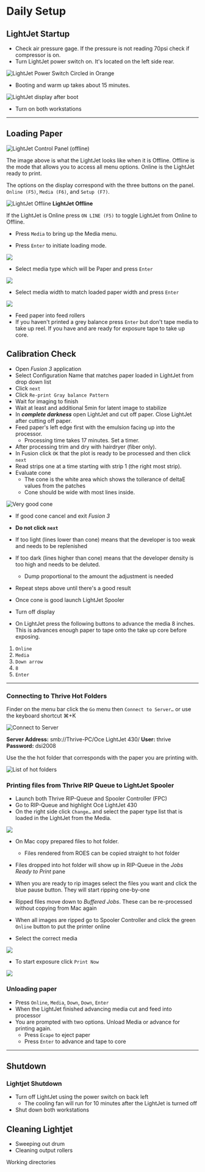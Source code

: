 # Daily Setup 

## LightJet Startup

* Check air pressure gage. If the pressure is not reading 70psi check if compressor is on.
* Turn LightJet power switch on. It's located on the left side rear.

![LightJet Power Switch Circled in Orange](/images/lj-leftside.jpg)

* Booting and warm up takes about 15 minutes.

![LightJet display after boot](/images/lj-offline.jpg)

* Turn on both workstations

---

## Loading Paper

![LightJet Control Panel (offline)](/images/lj-full-panel.jpg)

The image above  is what the LightJet looks like when it is Offline. Offline is the mode that allows you to access all menu options. Online is the LightJet ready to print.

The options on the display correspond with the three buttons on the panel. `Online (F5)`, `Media (F6)`, and `Setup (F7)`.


![LightJet Offline](/images/lj-offline.jpg)
**LightJet Offline**

If the LightJet is Online press `ON LINE (F5)` to toggle LightJet from Online to Offline.


* Press `Media` to bring up the Media menu.

* Press `Enter` to initiate loading mode.

![ ](/images/lj-loading-1.jpg)

* Select media type which will be Paper and press `Enter`

![ ](/images/lj-loading-2.jpg)

* Select media width to match loaded paper width and press `Enter`

![ ](/images/lj-loading-3.jpg)

* Feed paper into feed rollers
* If you haven't printed a grey balance press `Enter` but don't tape media to take up reel. If you have and are ready for exposure tape to take up core.


## Calibration Check

* Open _Fusion 3_ application
* Select Configuration Name that matches paper loaded in LightJet from drop down list
* Click `next`
* Click `Re-print Gray balance Pattern`
* Wait for imaging to finish
* Wait at least and additional 5min for latent image to stabilize
* In _**complete darkness**_ open LightJet and cut off paper. Close LightJet after cutting off paper.
* Feed paper's left edge first with the emulsion facing up into the processor.
	* Processing time takes 17 minutes. Set a timer.
* After processing trim and dry with hairdryer (fiber only).
* In Fusion click `OK` that the plot is ready to be processed and then click `next`
* Read strips one at a time starting with strip 1 (the right most strip).
* Evaluate cone
	* The cone is the white area which shows the tollerance of deltaE values from the patches 
	* Cone should be wide with most lines inside.

![Very good cone](/images/cone.png)

* If good cone cancel and exit _Fusion 3_ 
* **Do not click `next`**

* If too light (lines lower than cone) means that the developer is too weak and needs to be replenished
* If too dark (lines higher than cone) means that the developer density is too high and needs to be deluted. 
	* Dump proportional to the amount the adjustment is needed

* Repeat steps above until there's a good result
* Once cone is good launch LightJet Spooler
* Turn off display

* On LightJet press the following buttons to advance the media 8 inches. This is advances enough paper to tape onto the take up core before exposing.
1. `Online` 
2. `Media`
3. `Down arrow`
4. `8`
5. `Enter` 

---

### Connecting to Thrive Hot Folders 

Finder on the menu bar click the `Go` menu then `Connect to Server…` or use the keyboard shortcut ⌘+K

![Connect to Server](/images/connect-server.png)


**Server Address:** smb://Thrive-PC/Oce LightJet 430/
**User:** thrive
**Password:** dsi2008

Use the the hot folder that corresponds with the paper you are printing with.

![List of hot folders](/images/thive-hot-folder.png)


### Printing files from Thrive RIP Queue to LightJet Spooler

* Launch both Thrive RIP-Queue and Spooler Controller (FPC)
* Go to RIP-Queue and highlight Océ LightJet 430
* On the right side click `Change…` and select the paper type list that is loaded in the LightJet from the Media.

![ ](/images/thrive-media.png)

* On Mac copy prepared files to hot folder.
	* Files rendered from ROES can be copied straight to hot folder
* Files dropped into hot folder will show up in RIP-Queue in the _Jobs Ready to Print_ pane
* When you are ready to rip images select the files you want and click the blue pause button. They will start ripping one-by-one
* Ripped files move down to _Buffered Jobs_. These can be re-processed without copying from Mac again

* When all images are ripped go to Spooler Controller and click the green `Online` button to put the printer online
* Select the correct media

![ ](/images/spooler-media.png)

*  To start exposure click `Print Now`

![ ](/images/spooler-print-now.png)

### Unloading paper

* Press `Online`, `Media`, `Down`, `Down`, `Enter`
* When the LightJet finished advancing media cut and feed into processor
* You are prompted with two options. Unload Media or advance for printing again.
	* Press `Ecape` to eject paper
	* Press `Enter` to advance and tape to core
	


---

## Shutdown

### Lightjet Shutdown

* Turn off LightJet using the power switch on back left
	* The cooling fan will run for 10 minutes after the LightJet is turned off
* Shut down both workstations

## Cleaning Lightjet

* Sweeping out drum
* Cleaning output rollers



Working directories

